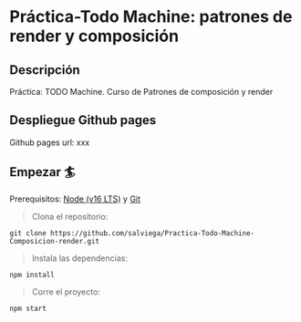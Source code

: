 # Práctica-Todo Machine: patrones de render y composición

## Descripción

Práctica: TODO Machine. Curso de Patrones de composición y render

## Despliegue Github pages

Github pages url: xxx

## Empezar 🏄

Prerequisitos: [Node (v16 LTS)](https://nodejs.org/en/download/) y [Git](https://git-scm.com/downloads)

> Clona el repositorio:

```
git clone https://github.com/salviega/Practica-Todo-Machine-Composicion-render.git
```

> Instala las dependencias:

```
npm install
```

> Corre el proyecto:

```
npm start
```
